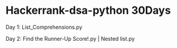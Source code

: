 # Hackerrank-dsa-python 30Days

Day 1: 
List_Comprehensions.py

Day 2: 
Find the Runner-Up Score!.py | Nested list.py

